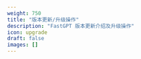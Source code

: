 ```yaml
---
weight: 750
title: "版本更新/升级操作"
description: "FastGPT 版本更新介绍及升级操作"
icon: upgrade
draft: false
images: []
---
```

<!-- 750~850 -->